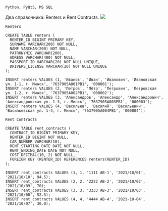 `Python, PyQt5, MS SQL`

Два справочника: Renters и Rent Contracts.
![](https://github.com/vetasavitskaya/famcs-csab-lab-02-reference-books-module/blob/main/Rent%20Agency%20Database%20ER%20Diagram.png)

`Renters`
```
CREATE TABLE renters (
  RENTER_ID BIGINT PRIMARY KEY,
  SURNAME VARCHAR(200) NOT NULL,
  NAME VARCHAR(200) NOT NULL,
  PATRONYMIC VARCHAR(200),
  ADRESS VARCHAR(400) NOT NULL,
  PASSPORT_ID VARCHAR(20) NOT NULL UNIQUE,
  DRIVERS_LICENSE VARCHAR(20) NOT NULL UNIQUE
);
```
```
INSERT renters VALUES (1, 'Иванов', 'Иван', 'Иванович', 'Ивановская ул. 1-1, г. Минск', '7637905A001PB1', '000001');
INSERT renters VALUES (2, 'Петров', 'Пётр', 'Петрович', 'Петровская ул. 1-2, г. Минск', '7637905A002PB1', '000002');
INSERT renters VALUES (3, 'Александров', 'Александр', 'Александрович', 'Александровская ул. 1-3, г. Минск', '7637905A003PB1', '000003');
INSERT renters VALUES (4, 'Васильев', 'Василий', 'Васильевич', 'Васильевская ул. 1-4, г. Минск', '7637905A004PB1', '000004');
```


`Rent Contracts`
```
CREATE TABLE rent_contracts (
  CONTRACT_ID BIGINT PRIMARY KEY,
  RENTER_ID BIGINT NOT NULL,
  CAR_NUMBER VARCHAR(10),
  RENT_STARTING_DATE DATE NOT NULL,
  RENT_ENDING_DATE DATE NOT NULL,
  COST DECIMAL(10, 2) NOT NULL,
  FOREIGN KEY (RENTER_ID) REFERENCES renters(RENTER_ID)
);
```
```
INSERT rent_contracts VALUES (1, 1, '1111 AB-1', '2021/10/01', '2021/10/10', 94.5);
INSERT rent_contracts VALUES (2, 2, '2222 AB-2', '2021/10/02', '2021/10/09', 70);
INSERT rent_contracts VALUES (3, 3, '3333 AB-3', '2021/10/03', '2021/10/08', 52.5);
INSERT rent_contracts VALUES (4, 4, '4444 AB-4', '2021-10-04', '2021/10/07', 30.0);
```
